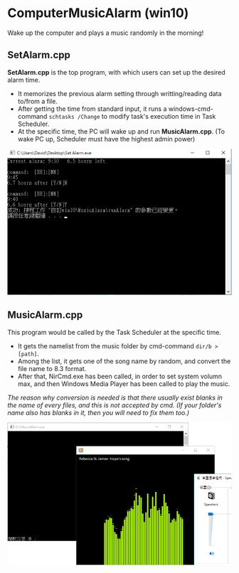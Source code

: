 # ComputerMusicAlarm (win10)
Wake up the computer and plays a music randomly in the morning!


## SetAlarm.cpp
**SetAlarm.cpp** is the top program, with which users can set up the desired alarm time.
 * It memorizes the previous alarm setting through writting/reading data to/from a file.
 * After getting the time from standard input, it runs a windows-cmd-command `schtasks /Change` to modify task's execution time in Task Scheduler.
 * At the specific time, the PC will wake up and run **MusicAlarm.cpp**. (To wake PC up, Scheduler must have the highest admin power) 
 
![Snapshot 01](/01.png)


## MusicAlarm.cpp
This program would be called by the Task Scheduler at the specific time.
 * It gets the namelist from the music folder by cmd-command `dir/b > [path]`.
 * Among the list, it gets one of the song name by random, and convert the file name to 8.3 format.
 * After that, NirCmd.exe has been called, in order to set system volumn max, and then Windows Media Player has been called to play the music. 
 
*The reason why conversion is needed is that there usually exist blanks in the name of every files, and this is not accepted by cmd. (If your folder's name also has blanks in it, then you will need to fix them too.)*

![Snapshot 02](/02.png)
